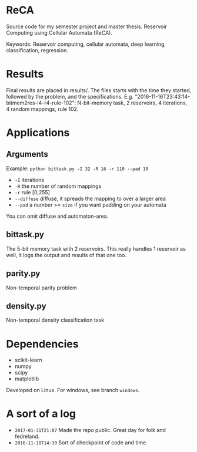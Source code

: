 # ReCA
Source code for my semester project and master thesis. Reservoir Computing using Cellular Automata (ReCA).

Keywords: Reservoir computing, cellular automata, deep learning, classification, regression.

# Results

Final results are placed in results/.
The files starts with the time they started, followed by the problem, and the specifications.
E.g. "2016-11-16T23:43:14-bitmem2res-i4-r4-rule-102": N-bit-memory task, 2 reservoirs, 4 iterations, 4 random mappings, rule 102.

# Applications

## Arguments

Example: `python bittask.py -I 32 -R 16 -r 110 --pad 10`
* `-I` iterations
* `-R` the number of random mappings
* `-r` rule [0,255]
* `--diffuse` diffuse, it spreads the mapping to over a larger area
* `--pad` a number >= `size` if you want padding on your automata

You can omit diffuse and automaton-area.

## bittask.py

The 5-bit memory task with 2 reservoirs. This really handles 1 reservoir as well, it logs the output and results of that one too.

## parity.py

Non-temporal parity problem

## density.py

Non-temporal density classification task

# Dependencies

* scikit-learn
* numpy
* scipy
* matplotlib

Developed on Linux. For windows, see branch `windows`.

# A sort of a log

* `2017-01-31T21:07` Made the repo public. Great day for folk and fedreland.
* `2016-11-18T14:30` Sort of checkpoint of code and time.

